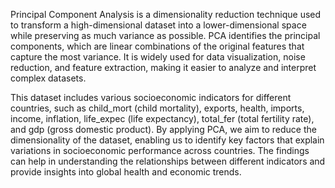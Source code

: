 Principal Component Analysis is a dimensionality reduction technique used to transform a high-dimensional dataset into a lower-dimensional space while preserving as much variance as possible. PCA identifies the principal components, which are linear combinations of the original features that capture the most variance. It is widely used for data visualization, noise reduction, and feature extraction, making it easier to analyze and interpret complex datasets.

This dataset includes various socioeconomic indicators for different countries, such as child_mort (child mortality), exports, health, imports, income, inflation, life_expec (life expectancy), total_fer (total fertility rate), and gdp (gross domestic product). By applying PCA, we aim to reduce the dimensionality of the dataset, enabling us to identify key factors that explain variations in socioeconomic performance across countries. The findings can help in understanding the relationships between different indicators and provide insights into global health and economic trends.
